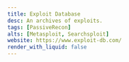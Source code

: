 ```yaml
---
title: Exploit Database
desc: An archives of exploits.
tags: [PassiveRecon]
alts: [Metasploit, Searchsploit]
website: https://www.exploit-db.com/
render_with_liquid: false
---
```

